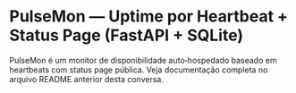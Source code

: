 # PulseMon — Uptime por Heartbeat + Status Page (FastAPI + SQLite)

PulseMon é um monitor de disponibilidade auto‑hospedado baseado em heartbeats com status page pública.
Veja documentação completa no arquivo README anterior desta conversa.

